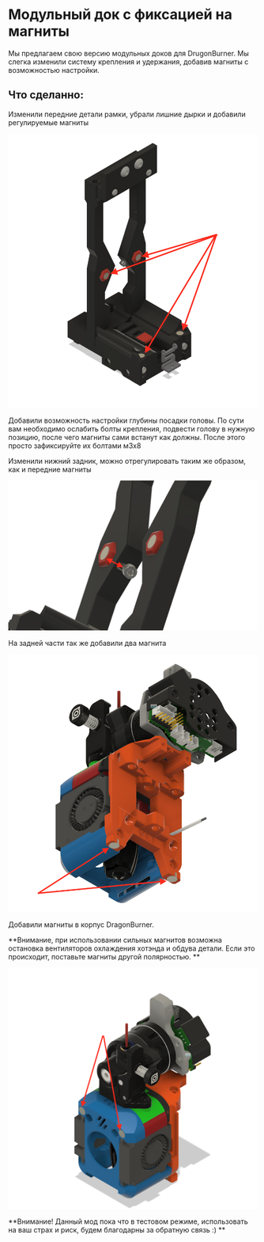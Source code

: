 # Модульный док с фиксацией на магниты
Мы предлагаем свою версию модульных доков для DrugonBurner. Мы слегка изменили систему крепления и удержания, добавив магниты с возможностью настройки. 
## Что сделанно:

Изменили передние детали рамки, убрали лишние дырки и добавили регулируемые магниты

![alt-текст](https://github.com/deflord/3def/blob/main/STL/StealthChanger/Магнитный%20док/IMG/1.png "Док")

Добавили возможность настройки глубины посадки головы. По сути вам необходимо ослабить болты крепления, подвести голову в нужную позицию, после чего магниты сами встанут как должны. После этого просто зафиксируйте их болтами м3х8

Изменили нижний задник, можно отрегулировать таким же образом, как и передние магниты

![alt-текст](https://github.com/deflord/3def/blob/main/STL/StealthChanger/Магнитный%20док/IMG/2.png "Регулировка передних магнитов")

На задней части так же добавили два магнита

![alt-текст](https://github.com/deflord/3def/blob/main/STL/StealthChanger/Магнитный%20док/IMG/3.png "Нижние магниты на голове")

Добавили магниты в корпус DragonBurner.

**Внимание, при использовании сильных магнитов возможна остановка вентиляторов охлаждения хотэнда и обдува детали. Если это происходит, поставьте магниты другой полярностью.
**

![alt-текст](https://github.com/deflord/3def/blob/main/STL/StealthChanger/Магнитный%20док/IMG/4.png "Передние магниты на голове")

**Внимание! 
Данный мод пока что в тестовом режиме, использовать на ваш страх и риск, будем благодарны за обратную связь :) **